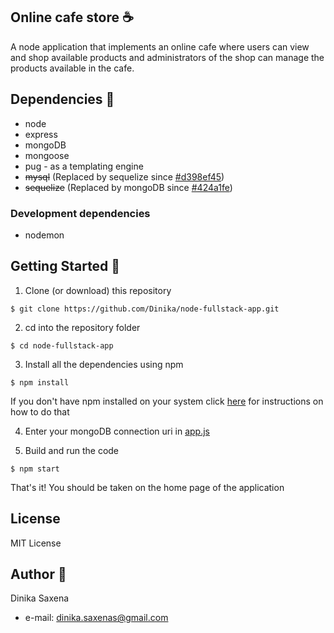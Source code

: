 ## Online cafe store :coffee:

A node application that implements an online cafe where users can view and shop available products and administrators of the shop can manage the products available in the cafe.

## Dependencies :pushpin:

- node
- express
- mongoDB
- mongoose
- pug - as a templating engine
- ~~mysql~~ (Replaced by sequelize since [#d398ef45](https://github.com/Dinika/node-fullstack-app/commit/d398ef45cc4502a51f379afeba8850ba2e916ebe))
- ~~sequelize~~ (Replaced by mongoDB since [#424a1fe](https://github.com/Dinika/node-fullstack-app/commit/424a1fe4b63fe70081f0ead809555842fa9b1557))

### Development dependencies

- nodemon

## Getting Started :rocket:

1. Clone (or download) this repository

```
$ git clone https://github.com/Dinika/node-fullstack-app.git
```

2. cd into the repository folder

```
$ cd node-fullstack-app
```

3. Install all the dependencies using npm

```
$ npm install
```

If you don't have npm installed on your system click [here](https://www.npmjs.com/get-npm) for instructions on how to do that

4. Enter your mongoDB connection uri in [app.js](https://github.com/Dinika/node-fullstack-app/blob/master/app.js#L34)

5. Build and run the code

```
$ npm start
```

That's it! You should be taken on the home page of the application

## License

MIT License

## Author :angel:

Dinika Saxena

- e-mail: dinika.saxenas@gmail.com

